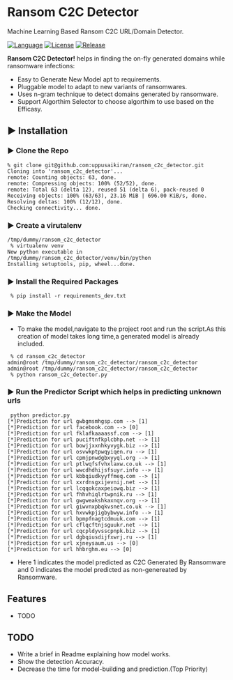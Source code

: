# Ransom C2C Detector

Machine Learning Based Ransom C2C URL/Domain Detector.

[![Language](https://img.shields.io/badge/Python-2.7-blue.svg?style=plastic&colorB=68B7EB)]()
[![License](https://img.shields.io/github/license/vhesener/Closures.svg?style=plastic&colorB=68B7EB)]()
[![Release](https://img.shields.io/github/release/vhesener/Closures.svg?style=plastic&colorB=68B7EB)]()

**Ransom C2C Detector!** helps in finding the on-fly generated domains while ransomware infections:

* Easy to Generate New Model apt to requirements.
* Pluggable model to adapt to new variants of ransomwares.
* Uses n-gram technique to detect domains generated by ransomware.
* Support Algorthim Selector to choose algorthim to use based on the Efficasy.

## ▶️ Installation

### ▶️ Clone the Repo

```
% git clone git@github.com:uppusaikiran/ransom_c2c_detector.git
Cloning into 'ransom_c2c_detector'...
remote: Counting objects: 63, done.
remote: Compressing objects: 100% (52/52), done.
remote: Total 63 (delta 12), reused 51 (delta 6), pack-reused 0
Receiving objects: 100% (63/63), 23.16 MiB | 696.00 KiB/s, done.
Resolving deltas: 100% (12/12), done.
Checking connectivity... done.

```

### ▶️ Create a virutalenv

```
/tmp/dummy/ransom_c2c_detector
 % virtualenv venv
New python executable in /tmp/dummy/ransom_c2c_detector/venv/bin/python
Installing setuptools, pip, wheel...done.

```

### ▶️ Install the Required Packages

```
 % pip install -r requirements_dev.txt

```
### ▶️ Make the Model

* To make the model,navigate to the project root and run the script.As this creation of model takes long time,a generated model is already included.

```
 % cd ransom_c2c_detector
admin@root /tmp/dummy/ransom_c2c_detector/ransom_c2c_detector
admin@root /tmp/dummy/ransom_c2c_detector/ransom_c2c_detector
 % python ransom_c2c_detector.py
 ```
### ▶️ Run the Predictor Script which helps in predicting unknown urls

```
 python predictor.py 
[*]Prediction for url gwbgmsmhgsp.com --> [1]
[*]Prediction for url facebook.com --> [0]
[*]Prediction for url fklafkaaaassf.com --> [1]
[*]Prediction for url puciftnfkplcbhp.net --> [1]
[*]Prediction for url bowjjxxnhkyvygk.biz --> [1]
[*]Prediction for url osvwkptpwqyiqen.ru --> [1]
[*]Prediction for url cpmjpnwdgbxyyql.org --> [1]
[*]Prediction for url ptlwqfsfvhxlaxw.co.uk --> [1]
[*]Prediction for url wwcdhdhijsfsuyr.info --> [1]
[*]Prediction for url kbbqiudkyyffmeq.com --> [1]
[*]Prediction for url xxrdnsgxijevnij.net --> [1]
[*]Prediction for url lcqqokcaxpeiowq.biz --> [1]
[*]Prediction for url fhhvhiqlrtwpnik.ru --> [1]
[*]Prediction for url gwgweakshkaxnqv.org --> [1]
[*]Prediction for url giwvnxpbqkvsnet.co.uk --> [1]
[*]Prediction for url hxvwkpjigbybwyw.info --> [1]
[*]Prediction for url bpmpfnagtcdmuuk.com --> [1]
[*]Prediction for url cflqcftnjsguukr.net --> [1]
[*]Prediction for url cqcpldyvsscpnpk.biz --> [1]
[*]Prediction for url dgbqiusdijfxwrj.ru --> [1]
[*]Prediction for url xjneysaum.us --> [0]
[*]Prediction for url hhbrghm.eu --> [0]

```
* Here 1 indicates the model predicted as C2C Generated By Ransomware and 0 indicates the model predicted as non-genereated by Ransomware.


Features
--------

* TODO

TODO
--------

* Write a brief in Readme explaining how model works.
* Show the detection Accuracy. 
* Decrease the time for model-building and prediction.(Top Priority)
